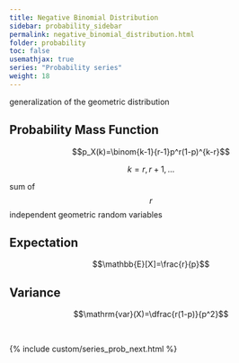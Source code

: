 ```yaml
---
title: Negative Binomial Distribution
sidebar: probability_sidebar
permalink: negative_binomial_distribution.html
folder: probability
toc: false
usemathjax: true
series: "Probability series"
weight: 18
---
```


generalization of the geometric distribution

## Probability Mass Function

$$p_X(k)=\binom{k-1}{r-1}p^r(1-p)^{k-r}$$

$$k=r,r+1,\ldots$$

sum of $$r$$ independent geometric random variables

## Expectation

$$\mathbb{E}[X]=\frac{r}{p}$$

## Variance

$$\mathrm{var}(X)=\dfrac{r(1-p)}{p^2}$$

<br>

{% include custom/series_prob_next.html %}
